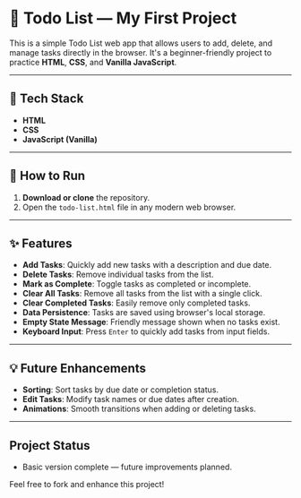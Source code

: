 # 📝 Todo List — My First Project

This is a simple Todo List web app that allows users to add, delete, and manage tasks directly in the browser. It's a beginner-friendly project to practice **HTML**, **CSS**, and **Vanilla JavaScript**.

---

## 🚀 Tech Stack

- **HTML**
- **CSS**
- **JavaScript (Vanilla)**

---

## 🧪 How to Run

1. **Download or clone** the repository.
2. Open the `todo-list.html` file in any modern web browser.

---

## ✨ Features

- **Add Tasks**: Quickly add new tasks with a description and due date.
- **Delete Tasks**: Remove individual tasks from the list.
- **Mark as Complete**: Toggle tasks as completed or incomplete.
- **Clear All Tasks**: Remove all tasks from the list with a single click.
- **Clear Completed Tasks**: Easily remove only completed tasks.
- **Data Persistence**: Tasks are saved using browser's local storage.
- **Empty State Message**: Friendly message shown when no tasks exist.
- **Keyboard Input**: Press `Enter` to quickly add tasks from input fields.

---

## 💡 Future Enhancements

- **Sorting**: Sort tasks by due date or completion status.
- **Edit Tasks**: Modify task names or due dates after creation.
- **Animations**: Smooth transitions when adding or deleting tasks.

---

##  Project Status

- Basic version complete — future improvements planned.

Feel free to fork and enhance this project!
